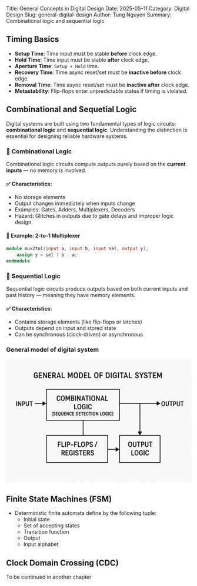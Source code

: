 Title: General Concepts in Digital Design
Date: 2025-05-11
Category: Digital Design
Slug: general-digital-design
Author: Tung Nguyen
Summary: Combinational logic and sequential logic
 <!-- PELICAN_END_SUMMARY -->

## Timing Basics

- **Setup Time**: Time input must be stable **before** clock edge.
- **Hold Time**: Time input must be stable **after** clock edge.
- **Aperture Time**: `Setup + Hold` time.
- **Recovery Time**: Time async reset/set must be **inactive before** clock edge.
- **Removal Time**: Time async reset/set must be **inactive after** clock edge.
- **Metastability**: Flip-flops enter unpredictable states if timing is violated.

## Combinational  and Sequetial Logic
Digital systems are built using two fundamental types of logic circuits: **combinational logic** and **sequential logic**. Understanding the distinction is essential for designing reliable hardware systems.

### 🔹 Combinational Logic

Combinational logic circuits compute outputs purely based on the **current inputs** — no memory is involved.

#### ✅ Characteristics:
<ul>
<li> No storage elements </li>
<li>  Output changes immediately when inputs change</li>
<li>  Examples: Gates, Adders, Multiplexers, Decoders </li>
<li> Hazard: Glitches in outputs due to gate delays and improper logic design. </li>
</ul>

#### 🧠 Example: 2-to-1 Multiplexer

```verilog
module mux2to1(input a, input b, input sel, output y);
    assign y = sel ? b : a;
endmodule
```
### 🔹 Sequential Logic
Sequential logic circuits produce outputs based on both current inputs and past history — meaning they have memory elements.

#### ✅ Characteristics:
<ul>
<li> Contains storage elements (like flip-flops or latches) </li>
<li> Outputs depend on input and stored state </li>
<li> Can be synchronous (clock-driven) or asynchronous </li>

</ul>

### General model of digital system
![General model](./images/digital_design/general_model.png)

## Finite State Machines (FSM)
- Deterministic finite automata define by the following tuple:
  - Initial state
  - Set of accepting states
  - Transition function
  - Output
  - Input alphabet
  
## Clock Domain Crossing (CDC)
To be continued in another chapter 
